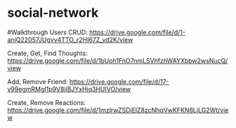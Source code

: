 # social-network


#Walkthrough
Users CRUD:
https://drive.google.com/file/d/1-anjQ22057JUgvy4TTO_r2HI67Z_vd2K/view

Create, Get, Find Thoughts:
https://drive.google.com/file/d/1bUph1FnO7nmLSVhfzhWAYXbbw2wsNucQ/view

Add, Remove Friend:
https://drive.google.com/file/d/17-v99egmRMgI1p9V8iiBJYxHiq3HUIVO/view

Create, Remove Reactions:
https://drive.google.com/file/d/1mzlrwZSDiElZ8zcNhqVwKFKN6LjLG2Wt/view
